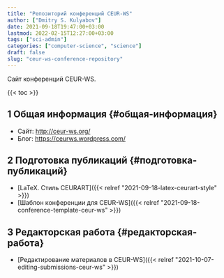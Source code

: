 ```yaml
---
title: "Репозиторий конференций CEUR-WS"
author: ["Dmitry S. Kulyabov"]
date: 2021-09-18T19:47:00+03:00
lastmod: 2022-02-15T12:27:00+03:00
tags: ["sci-admin"]
categories: ["computer-science", "science"]
draft: false
slug: "ceur-ws-conference-repository"
---
```


Сайт конференций CEUR-WS.

<!--more-->

{{< toc >}}


## <span class="section-num">1</span> Общая информация {#общая-информация}

-   Сайт: <http://ceur-ws.org/>
-   Блог: <https://ceurws.wordpress.com/>


## <span class="section-num">2</span> Подготовка публикаций {#подготовка-публикаций}

-   [LaTeX. Стиль CEURART]({{< relref "2021-09-18-latex-ceurart-style" >}})
-   [Шаблон конференции для CEUR-WS]({{< relref "2021-09-18-conference-template-ceur-ws" >}})


## <span class="section-num">3</span> Редакторская работа {#редакторская-работа}

-   [Редактирование материалов в CEUR-WS]({{< relref "2021-10-07-editing-submissions-ceur-ws" >}})
